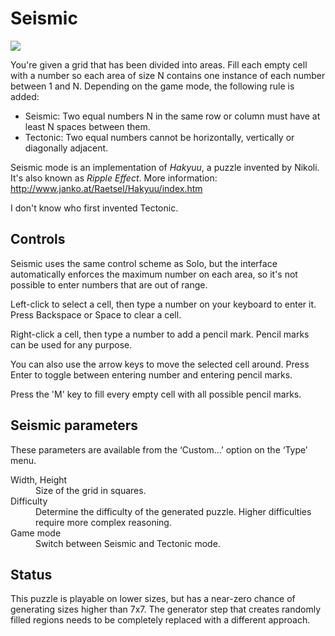 # Seismic

![](https://raw.githubusercontent.com/x-sheep/puzzles-unreleased/master/docs/img/seismic.png)

You're given a grid that has been divided into areas. Fill each empty cell with a number so each area of size N contains one instance of each number between 1 and N. Depending on the game mode, the following rule is added:

* Seismic: Two equal numbers N in the same row or column must have at least N spaces between them.
* Tectonic: Two equal numbers cannot be horizontally, vertically or diagonally adjacent.

Seismic mode is an implementation of *Hakyuu*, a puzzle invented by Nikoli. It's also known as *Ripple Effect*. More information: http://www.janko.at/Raetsel/Hakyuu/index.htm

I don't know who first invented Tectonic.

## Controls

Seismic uses the same control scheme as Solo, but the interface automatically enforces the maximum number on each area, so it's not possible to enter numbers that are out of range.

Left-click to select a cell, then type a number on your keyboard to enter it. Press Backspace or Space to clear a cell.

Right-click a cell, then type a number to add a pencil mark. Pencil marks can be used for any purpose.

You can also use the arrow keys to move the selected cell around. Press Enter to toggle between entering number and entering pencil marks.

Press the 'M' key to fill every empty cell with all possible pencil marks.

## Seismic parameters

These parameters are available from the ‘Custom…’ option on the ‘Type’ menu. 

<dl>
	<dt>Width, Height</dt>
	<dd>Size of the grid in squares.</dd>
	<dt>Difficulty</dt>
	<dd>Determine the difficulty of the generated puzzle. Higher difficulties require more complex reasoning.</dd>
	<dt>Game mode</dt>
	<dd>Switch between Seismic and Tectonic mode.</dd>
</dl>

## Status

This puzzle is playable on lower sizes, but has a near-zero chance of generating sizes higher than 7x7. The generator step that creates randomly filled regions needs to be completely replaced with a different approach.
